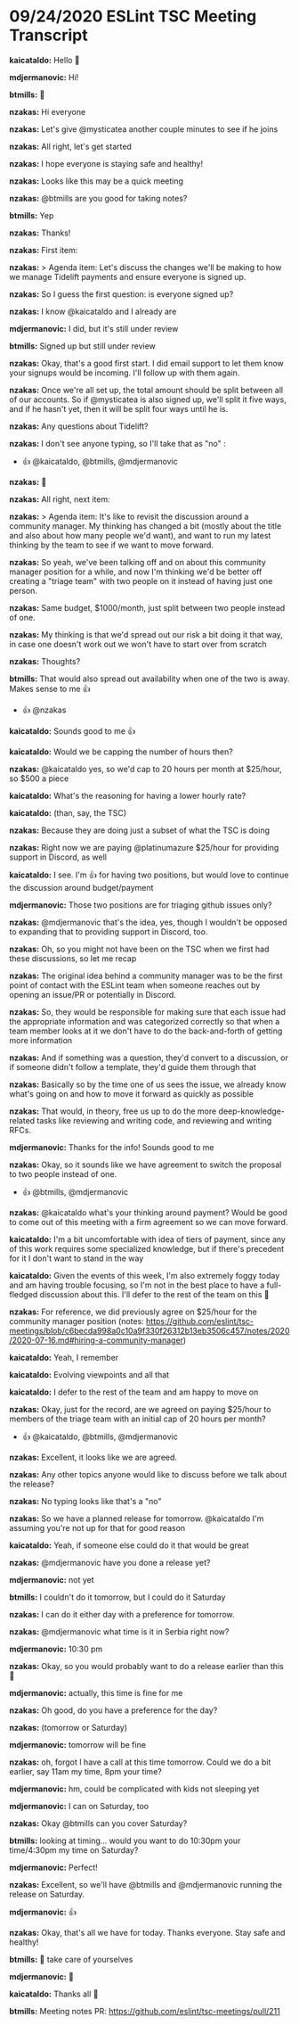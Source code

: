 # 09/24/2020 ESLint TSC Meeting Transcript

**kaicataldo:** Hello 👋

**mdjermanovic:** Hi!

**btmills:** 👋

**nzakas:** Hi everyone

**nzakas:** Let's give @mysticatea another couple minutes to see if he joins

**nzakas:** All right, let's get started

**nzakas:** I hope everyone is staying safe and healthy!

**nzakas:** Looks like this may be a quick meeting

**nzakas:** @btmills are you good for taking notes?

**btmills:** Yep

**nzakas:** Thanks!

**nzakas:** First item:

**nzakas:** > Agenda item: Let's discuss the changes we'll be making to how we manage Tidelift payments and ensure everyone is signed up.

**nzakas:** So I guess the first question: is everyone signed up?

**nzakas:** I know @kaicataldo and I already are

**mdjermanovic:** I did, but it's still under review

**btmills:** Signed up but still under review

**nzakas:** Okay, that's a good first start. I did email support to let them know your signups would be incoming. I'll follow up with them again.

**nzakas:** Once we're all set up, the total amount should be split between all of our accounts. So if @mysticatea is also signed up, we'll split it five ways, and if he hasn't yet, then it will be split four ways until he is.

**nzakas:** Any questions about Tidelift?

**nzakas:** I don't see anyone typing, so I'll take that as "no" :
 * 👍 @kaicataldo, @btmills, @mdjermanovic

**nzakas:** 🙂

**nzakas:** All right, next item:

**nzakas:** > Agenda item: It's like to revisit the discussion around a community manager. My thinking has changed a bit (mostly about the title and also about how many people we'd want), and want to run my latest thinking by the team to see if we want to move forward.

**nzakas:** So yeah, we've been talking off and on about this community manager position for a while, and now I'm thinking we'd be better off creating a "triage team" with two people on it instead of having just one person.

**nzakas:** Same budget, $1000/month, just split between two people instead of one.

**nzakas:** My thinking is that we'd spread out our risk a bit doing it that way, in case one doesn't work out we won't have to start over from scratch

**nzakas:** Thoughts?

**btmills:** That would also spread out availability when one of the two is away. Makes sense to me 👍
 * 👍 @nzakas

**kaicataldo:** Sounds good to me 👍

**kaicataldo:** Would we be capping the number of hours then?

**nzakas:** @kaicataldo yes, so we'd cap to 20 hours per month at $25/hour, so $500 a piece

**kaicataldo:** What's the reasoning for having a lower hourly rate?

**kaicataldo:** (than, say, the TSC)

**nzakas:** Because they are doing just a subset of what the TSC is doing

**nzakas:** Right now we are paying @platinumazure $25/hour for providing support in Discord, as well

**kaicataldo:** I see. I'm 👍 for having two positions, but would love to continue the discussion around budget/payment

**mdjermanovic:** Those two positions are for triaging github issues only?

**nzakas:** @mdjermanovic that's the idea, yes, though I wouldn't be opposed to expanding that to providing support in Discord, too.

**nzakas:** Oh, so you might not have been on the TSC when we first had these discussions, so let me recap

**nzakas:** The original idea behind a community manager was to be the first point of contact with the ESLint team when someone reaches out by opening an issue/PR or potentially in Discord.

**nzakas:** So, they would be responsible for making sure that each issue had the appropriate information and was categorized correctly so that when a team member looks at it we don't have to do the back-and-forth of getting more information

**nzakas:** And if something was a question, they'd convert to a discussion, or if someone didn't follow a template, they'd guide them through that

**nzakas:** Basically so by the time one of us sees the issue, we already know what's going on and how to move it forward as quickly as possible

**nzakas:** That would, in theory, free us up to do the more deep-knowledge-related tasks like reviewing and writing code, and reviewing and writing RFCs.

**mdjermanovic:** Thanks for the info! Sounds good to me

**nzakas:** Okay, so it sounds like we have agreement to switch the proposal to two people instead of one.
 * 👍 @btmills, @mdjermanovic

**nzakas:** @kaicataldo what's your thinking around payment? Would be good to come out of this meeting with a firm agreement so we can move forward.

**kaicataldo:** I'm a bit uncomfortable with idea of tiers of payment, since any of this work requires some specialized knowledge, but if there's precedent for it I don't want to stand in the way

**kaicataldo:** Given the events of this week, I'm also extremely foggy today and am having trouble focusing, so I'm not in the best place to have a full-fledged discussion about this. I'll defer to the rest of the team on this 🙂

**nzakas:** For reference, we did previously agree on $25/hour for the community manager position (notes: https://github.com/eslint/tsc-meetings/blob/c6becda998a0c10a9f330f26312b13eb3506c457/notes/2020/2020-07-16.md#hiring-a-community-manager)

**kaicataldo:** Yeah, I remember

**kaicataldo:** Evolving viewpoints and all that

**kaicataldo:** I defer to the rest of the team and am happy to move on

**nzakas:** Okay, just for the record, are we agreed on paying $25/hour to members of the triage team with an initial cap of 20 hours per month?
 * 👍 @kaicataldo, @btmills, @mdjermanovic

**nzakas:** Excellent, it looks like we are agreed.

**nzakas:** Any other topics anyone would like to discuss before we talk about the release?

**nzakas:** No typing looks like that's a "no"

**nzakas:** So we have a planned release for tomorrow. @kaicataldo I'm assuming you're not up for that for good reason

**kaicataldo:** Yeah, if someone else could do it that would be great

**nzakas:** @mdjermanovic have you done a release yet?

**mdjermanovic:** not yet

**btmills:** I couldn't do it tomorrow, but I could do it Saturday

**nzakas:** I can do it either day with a preference for tomorrow.

**nzakas:** @mdjermanovic what time is it in Serbia right now?

**mdjermanovic:** 10:30 pm

**nzakas:** Okay, so you would probably want to do a release earlier than this 🙂

**mdjermanovic:** actually, this time is fine for me

**nzakas:** Oh good, do you have a preference for the day?

**nzakas:** (tomorrow or Saturday)

**mdjermanovic:** tomorrow will be fine

**nzakas:** oh, forgot I have a call at this time tomorrow. Could we do a bit earlier, say 11am my time, 8pm your time?

**mdjermanovic:** hm, could be complicated with kids not sleeping yet

**mdjermanovic:** I can on Saturday, too

**nzakas:** Okay @btmills can you cover Saturday?

**btmills:** looking at timing... would you want to do 10:30pm your time/4:30pm my time on Saturday?

**mdjermanovic:** Perfect!

**nzakas:** Excellent, so we'll have @btmills and @mdjermanovic running the release on Saturday.

**mdjermanovic:** 👍

**nzakas:** Okay, that's all we have for today. Thanks everyone. Stay safe and healthy!

**btmills:** 👋 take care of yourselves

**mdjermanovic:** 👋

**kaicataldo:** Thanks all 👋

**btmills:** Meeting notes PR: https://github.com/eslint/tsc-meetings/pull/211
